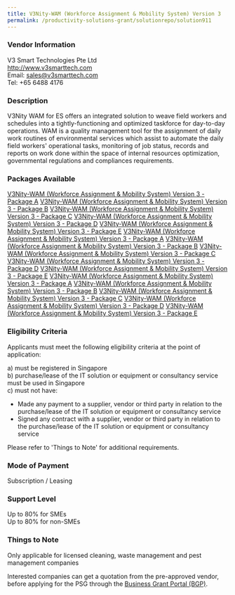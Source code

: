 ```yaml
---
title: V3Nity-WAM (Workforce Assignment & Mobility System) Version 3 
permalink: /productivity-solutions-grant/solutionrepo/solution911
---
```


### Vendor Information
V3 Smart Technologies Pte Ltd<br>http://www.v3smarttech.com<br>Email: sales@v3smarttech.com<br>Tel: +65 6488 4176

### Description

V3Nity WAM for ES offers an integrated solution to weave field workers and schedules into a tightly-functioning and optimized taskforce for day-to-day operations. WAM is a quality management tool for the assignment of daily work routines of environmental services which assist to automate the daily field workers' operational tasks, monitoring of job status, records and reports on work done within the space of internal resources optimization, governmental regulations and compliances requirements.

### Packages Available

<a href='https://www.gobusiness.gov.sg/images/psg/V3_Smart_Technologies_20190019_Annex_3_20200625142705_Part_1.pdf' target='_blank'>V3Nity-WAM (Workforce Assignment & Mobility System) Version 3 - Package A</a>
<a href='https://www.gobusiness.gov.sg/images/psg/V3_Smart_Technologies_20190019_Annex_3_20200625142705_Part_2.pdf' target='_blank'>V3Nity-WAM (Workforce Assignment & Mobility System) Version 3 - Package B</a>
<a href='https://www.gobusiness.gov.sg/images/psg/V3_Smart_Technologies_20190019_Annex_3_20200625142705_Part_3.pdf' target='_blank'>V3Nity-WAM (Workforce Assignment & Mobility System) Version 3 - Package C</a>
<a href='https://www.gobusiness.gov.sg/images/psg/V3_Smart_Technologies_20190019_Annex_3_20200625142705_Part_4.pdf' target='_blank'>V3Nity-WAM (Workforce Assignment & Mobility System) Version 3 - Package D</a>
<a href='https://www.gobusiness.gov.sg/images/psg/V3_Smart_Technologies_20190019_Annex_3_20200625142705_Part_5.pdf' target='_blank'>V3Nity-WAM (Workforce Assignment & Mobility System) Version 3 - Package E</a>
<a href='https://www.gobusiness.gov.sg/images/psg/V3_Smart_Technologies_20190019_Annex_3_20200625142705_Part_1.pdf' target='_blank'>V3Nity-WAM (Workforce Assignment & Mobility System) Version 3 - Package A</a>
<a href='https://www.gobusiness.gov.sg/images/psg/V3_Smart_Technologies_20190019_Annex_3_20200625142705_Part_2.pdf' target='_blank'>V3Nity-WAM (Workforce Assignment & Mobility System) Version 3 - Package B</a>
<a href='https://www.gobusiness.gov.sg/images/psg/V3_Smart_Technologies_20190019_Annex_3_20200625142705_Part_3.pdf' target='_blank'>V3Nity-WAM (Workforce Assignment & Mobility System) Version 3 - Package C</a>
<a href='https://www.gobusiness.gov.sg/images/psg/V3_Smart_Technologies_20190019_Annex_3_20200625142705_Part_4.pdf' target='_blank'>V3Nity-WAM (Workforce Assignment & Mobility System) Version 3 - Package D</a>
<a href='https://www.gobusiness.gov.sg/images/psg/V3_Smart_Technologies_20190019_Annex_3_20200625142705_Part_5.pdf' target='_blank'>V3Nity-WAM (Workforce Assignment & Mobility System) Version 3 - Package E</a>
<a href='https://www.gobusiness.gov.sg/images/psg/V3_Smart_Technologies_20190019_Annex_3_20200625142705_Part_1.pdf' target='_blank'>V3Nity-WAM (Workforce Assignment & Mobility System) Version 3 - Package A</a>
<a href='https://www.gobusiness.gov.sg/images/psg/V3_Smart_Technologies_20190019_Annex_3_20200625142705_Part_2.pdf' target='_blank'>V3Nity-WAM (Workforce Assignment & Mobility System) Version 3 - Package B</a>
<a href='https://www.gobusiness.gov.sg/images/psg/V3_Smart_Technologies_20190019_Annex_3_20200625142705_Part_3.pdf' target='_blank'>V3Nity-WAM (Workforce Assignment & Mobility System) Version 3 - Package C</a>
<a href='https://www.gobusiness.gov.sg/images/psg/V3_Smart_Technologies_20190019_Annex_3_20200625142705_Part_4.pdf' target='_blank'>V3Nity-WAM (Workforce Assignment & Mobility System) Version 3 - Package D</a>
<a href='https://www.gobusiness.gov.sg/images/psg/V3_Smart_Technologies_20190019_Annex_3_20200625142705_Part_5.pdf' target='_blank'>V3Nity-WAM (Workforce Assignment & Mobility System) Version 3 - Package E</a>

### Eligibility Criteria

Applicants must meet the following eligibility criteria at the point of application:

a) must be registered in Singapore <br>
b) purchase/lease of the IT solution or equipment or consultancy service must be used in Singapore <br>
c) must not have:
- Made any payment to a supplier, vendor or third party in relation to the purchase/lease of the IT solution or equipment or consultancy service
- Signed any contract with a supplier, vendor or third party in relation to the purchase/lease of the IT solution or equipment or consultancy service

Please refer to 'Things to Note' for additional requirements.

### Mode of Payment
Subscription / Leasing

### Support Level
Up to 80% for SMEs <br>
Up to 80% for non-SMEs

### Things to Note
Only applicable for licensed cleaning, waste management and pest management companies

Interested companies can get a quotation from the pre-approved vendor, before applying for the PSG through the <a target='_blank' href='https://www.businessgrants.gov.sg/'>Business Grant Portal (BGP)</a>.
